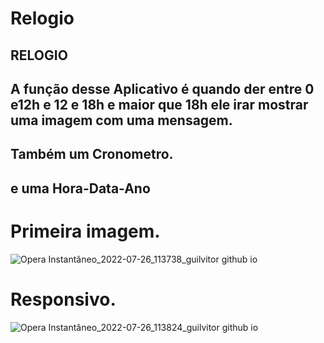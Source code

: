 # Relogio
## RELOGIO

## A função desse Aplicativo é quando der entre 0 e12h e 12 e 18h e maior que 18h ele irar mostrar uma imagem com uma mensagem. 
## Também um Cronometro.
## e uma Hora-Data-Ano

# Primeira imagem.
![Opera Instantâneo_2022-07-26_113738_guilvitor github io](https://user-images.githubusercontent.com/109220774/181039004-d68410d9-ef6a-451b-ab8b-b053f050b624.png)

# Responsivo.
![Opera Instantâneo_2022-07-26_113824_guilvitor github io](https://user-images.githubusercontent.com/109220774/181039100-ed23b50c-ad87-4a79-8859-d09bc30b4f7e.png)



